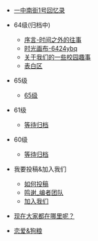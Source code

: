 - [一中南街1号回忆录](/?id=一中南街1号回忆录)
- 64级(归档中)
  - [序言-时间之外的往事](/64/start)
  - [时光画布-6424ybq](/64/post/1.md)
  - [关于我们的一些校园趣事](/64/things)
  - [表白区](/64/love)
- 65级
  - [65级](/65/README.md)
- 61级
  - [等待归档](/61)
- 60级
  - [等待归档](/60)
- 我要投稿&加入我们
  - [如何投稿](/join/join)
  - [鸣谢_编者团队](/join/writer)
  - [加入我们](/join/joinus)

- [现在大家都在哪里呢？](/where)
- [恋爱&狗粮](/love)



